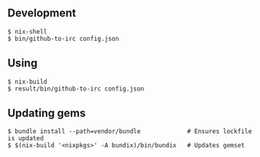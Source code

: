 ## Development

```
$ nix-shell
$ bin/github-to-irc config.json
```

## Using

```
$ nix-build
$ result/bin/github-to-irc config.json
```

## Updating gems

```
$ bundle install --path=vendor/bundle             # Ensures lockfile is updated
$ $(nix-build '<nixpkgs>' -A bundix)/bin/bundix   # Updates gemset
```

